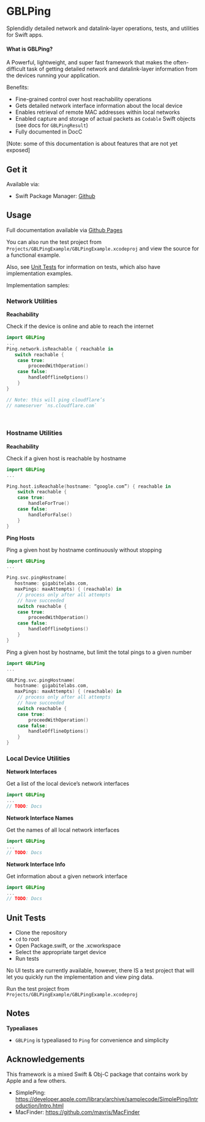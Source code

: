 # GBLPing

Splendidly detailed network and datalink-layer operations, tests, and utilities for Swift apps.

#### What is GBLPing?

A Powerful, lightweight, and super fast framework that makes the often-difficult task of getting detailed network and datalink-layer information from the devices running your application.

Benefits:

- Fine-grained control over host reachability operations
- Gets detailed network interface information about the local device
- Enables retrieval of remote MAC addresses within local networks
- Enabled capture and storage of actual packets as `Codable` Swift objects (see docs for `GBLPingResult`)
- Fully documented in DocC

[Note: some of this documentation is about features that are not yet exposed]

## Get it

Available via:

- Swift Package Manager: [Github](https://github.com/GigabiteLabs/GBLPing.git)

## Usage

Full documentation available via [Github Pages](https://gigabitelabs.github.io/GBLPing/)

You can also run the test project from `Projects/GBLPingExample/GBLPingExample.xcodeproj` and view the source for a functional example. 

Also, see [Unit Tests](#unit-tests) for information on tests, which also have implementation examples.

Implementation samples:

### Network Utilities

**Reachability**

Check if the device is online and able to reach the internet

```swift
import GBLPing
...
Ping.network.isReachable { reachable in
   switch reachable {
	case true:
		proceedWithOperation()
	case false:
		handleOfflineOptions()
	}
}

// Note: this will ping cloudflare’s 
// nameserver `ns.cloudflare.com`
```

<br>

### Hostname Utilities

**Reachability**

Check if a given host is reachable by hostname

```swift
import GBLPing
...

Ping.host.isReachable(hostname: “google.com”) { reachable in
    switch reachable {
    case true:
        handleForTrue()
    case false:
        handleForFalse()
    }
}

```

**Ping Hosts**

Ping a given host by hostname continuously without stopping

```swift
import GBLPing
...

Ping.svc.pingHostname(
   hostname: gigabitelabs.com,
   maxPings: maxAttempts) { (reachable) in
	// process only after all attempts 
	// have succeeded
	switch reachable {
	case true:
		proceedWithOperation()
	case false:
		handleOfflineOptions()
	}
}

```

Ping a given host by hostname, but limit the total pings to a given number

```swift
import GBLPing
...

GBLPing.svc.pingHostname(
   hostname: gigabitelabs.com,
   maxPings: maxAttempts) { (reachable) in
	// process only after all attempts 
	// have succeeded
	switch reachable {
	case true:
		proceedWithOperation()
	case false:
		handleOfflineOptions()
	}
}

```


### Local Device Utilities

**Network Interfaces**

Get a list of the local device’s network interfaces

```swift
import GBLPing
...
// TODO: Docs

```

**Network Interface Names**

Get the names of all local network interfaces

```swift
import GBLPing
...
// TODO: Docs

```

**Network Interface Info**

Get information about a given network interface

```swift
import GBLPing
...
// TODO: Docs

```

## Unit Tests

- Clone the repository
- `cd` to root
- Open Package.swift, or the .xcworkspace
- Select the appropriate target device
- Run tests

No UI tests are currently available, however, there IS a test project that will let you quickly run the implementation and view ping data.

Run the test project from `Projects/GBLPingExample/GBLPingExample.xcodeproj`

## Notes

**Typealiases**

- `GBLPing` is typealiased to `Ping` for convenience and simplicity


## Acknowledgements

This framework is a mixed Swift & Obj-C package that contains work by Apple and a few others. 

- SimplePing: https://developer.apple.com/library/archive/samplecode/SimplePing/Introduction/Intro.html
- MacFinder: https://github.com/mavris/MacFinder
